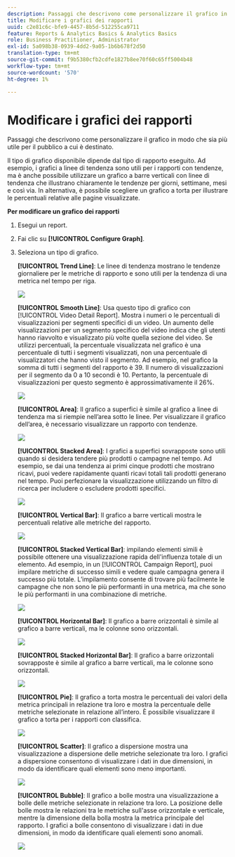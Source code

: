 ```yaml
---
description: Passaggi che descrivono come personalizzare il grafico in modo che sia più utile per il pubblico a cui è destinato.
title: Modificare i grafici dei rapporti
uuid: c2e81c6c-bfe9-4457-8b5d-512255ca9711
feature: Reports & Analytics Basics & Analytics Basics
role: Business Practitioner, Administrator
exl-id: 5a098b38-0939-4dd2-9a05-1b6b678f2d50
translation-type: tm+mt
source-git-commit: f9b5380cfb2cdfe1827b8ee70f60c65ff5004b48
workflow-type: tm+mt
source-wordcount: '570'
ht-degree: 1%

---
```


# Modificare i grafici dei rapporti

Passaggi che descrivono come personalizzare il grafico in modo che sia più utile per il pubblico a cui è destinato.

Il tipo di grafico disponibile dipende dal tipo di rapporto eseguito. Ad esempio, i grafici a linee di tendenza sono utili per i rapporti con tendenze, ma è anche possibile utilizzare un grafico a barre verticali con linee di tendenza che illustrano chiaramente le tendenze per giorni, settimane, mesi e così via. In alternativa, è possibile scegliere un grafico a torta per illustrare le percentuali relative alle pagine visualizzate.

**Per modificare un grafico dei rapporti**

1. Esegui un report.
1. Fai clic su **[!UICONTROL Configure Graph]**.
1. Seleziona un tipo di grafico.

   **[!UICONTROL Trend Line]**: Le linee di tendenza mostrano le tendenze giornaliere per le metriche di rapporto e sono utili per la tendenza di una metrica nel tempo per riga.

   ![](assets/graph_trend_line.png)

   **[!UICONTROL Smooth Line]**: Usa questo tipo di grafico con  [!UICONTROL Video Detail Report]. Mostra i numeri o le percentuali di visualizzazioni per segmenti specifici di un video. Un aumento delle visualizzazioni per un segmento specifico del video indica che gli utenti hanno riavvolto e visualizzato più volte quella sezione del video. Se utilizzi percentuali, la percentuale visualizzata nel grafico è una percentuale di tutti i segmenti visualizzati, non una percentuale di visualizzatori che hanno visto il segmento. Ad esempio, nel grafico la somma di tutti i segmenti del rapporto è 39. Il numero di visualizzazioni per il segmento da 0 a 10 secondi è 10. Pertanto, la percentuale di visualizzazioni per questo segmento è approssimativamente il 26%.

   ![](assets/graph_smooth_line.png)

   **[!UICONTROL Area]**: Il grafico a superfici è simile al grafico a linee di tendenza ma si riempie nell’area sotto le linee. Per visualizzare il grafico dell’area, è necessario visualizzare un rapporto con tendenze.

   ![](assets/graph_area.png)

   **[!UICONTROL Stacked Area]**: I grafici a superfici sovrapposte sono utili quando si desidera tendere più prodotti o campagne nel tempo. Ad esempio, se dai una tendenza ai primi cinque prodotti che mostrano ricavi, puoi vedere rapidamente quanti ricavi totali tali prodotti generano nel tempo. Puoi perfezionare la visualizzazione utilizzando un filtro di ricerca per includere o escludere prodotti specifici.

   ![](assets/graph_stacked_area.png)

   **[!UICONTROL Vertical Bar]**: Il grafico a barre verticali mostra le percentuali relative alle metriche del rapporto.

   ![](assets/graph_vertical_bars.png)

   **[!UICONTROL Stacked Vertical Bar]**: impilando elementi simili è possibile ottenere una visualizzazione rapida dell&#39;influenza totale di un elemento. Ad esempio, in un [!UICONTROL Campaign Report], puoi impilare metriche di successo simili e vedere quale campagna genera il successo più totale. L’impilamento consente di trovare più facilmente le campagne che non sono le più performanti in una metrica, ma che sono le più performanti in una combinazione di metriche.

   ![](assets/graph_stacked_vertical.png)

   **[!UICONTROL Horizontal Bar]**: Il grafico a barre orizzontali è simile al grafico a barre verticali, ma le colonne sono orizzontali.

   ![](assets/graph_horizontal_bar.png)

   **[!UICONTROL Stacked Horizontal Bar]**: Il grafico a barre orizzontali sovrapposte è simile al grafico a barre verticali, ma le colonne sono orizzontali.

   ![](assets/graph_stacked_horizontal.png)

   **[!UICONTROL Pie]**: Il grafico a torta mostra le percentuali dei valori della metrica principali in relazione tra loro e mostra la percentuale delle metriche selezionate in relazione all’intero. È possibile visualizzare il grafico a torta per i rapporti con classifica.

   ![](assets/graph_pie.png)

   **[!UICONTROL Scatter]**: Il grafico a dispersione mostra una visualizzazione a dispersione delle metriche selezionate tra loro. I grafici a dispersione consentono di visualizzare i dati in due dimensioni, in modo da identificare quali elementi sono meno importanti.

   ![](assets/graph_scatter.png)

   **[!UICONTROL Bubble]**: Il grafico a bolle mostra una visualizzazione a bolle delle metriche selezionate in relazione tra loro. La posizione delle bolle mostra le relazioni tra le metriche sull&#39;asse orizzontale e verticale, mentre la dimensione della bolla mostra la metrica principale del rapporto. I grafici a bolle consentono di visualizzare i dati in due dimensioni, in modo da identificare quali elementi sono anomali.

   ![](assets/graph_bubble.png)
